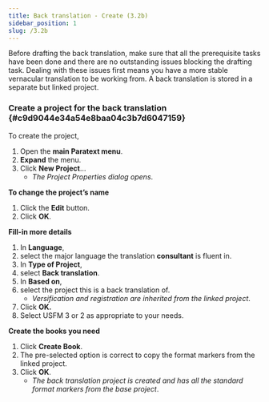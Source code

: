 ```yaml
---
title: Back translation - Create (3.2b)
sidebar_position: 1
slug: /3.2b
---
```




Before drafting the back translation, make sure that all the prerequisite tasks have been done and there are no outstanding issues blocking the drafting task. Dealing with these issues first means you have a more stable vernacular translation to be working from. A back translation is stored in a separate but linked project.


### Create a project for the back translation[](https://manual.paratext.org/Video-summaries/Stage-3/3.2-Back-translation/3.2b#create-a-project-for-the-back-translation) {#c9d9044e34a54e8baa04c3b7d6047159}


To create the project,

1. Open the **main Paratext menu**.
1. **Expand** the menu.
1. Click **New Project**…
	- _The Project Properties dialog opens_.

**To change the project’s name**

1. Click the **Edit** button.
1. Click **OK**.

**Fill-in more details**

1. In **Language**,
1. select the major language the translation **consultant** is fluent in.
1. In **Type of Project**,
1. select **Back translation**.
1. In **Based on**,
1. select the project this is a back translation of.
	- _Versification and registration are inherited from the linked project_.
1. Click **OK.**
1. Select USFM 3 or 2 as appropriate to your needs.

**Create the books you need**

1. Click **Create Book**.
1. The pre-selected option is correct to copy the format markers from the linked project.
1. Click **OK**.
	- _The back translation project is created and has all the standard format markers from the base project_.
